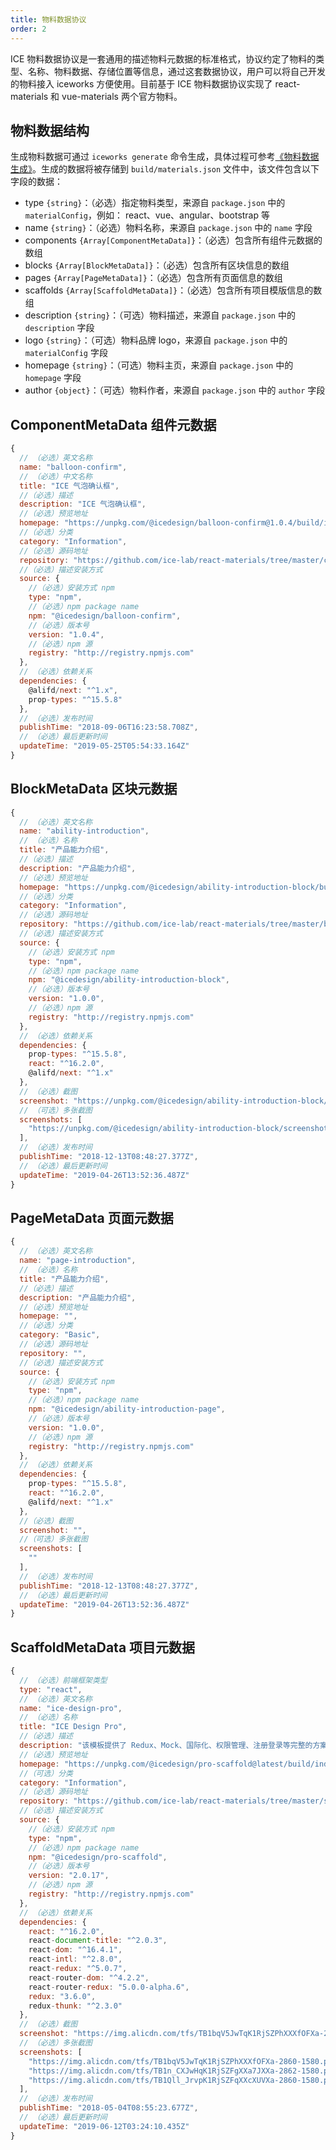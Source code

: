 ```yaml
---
title: 物料数据协议
order: 2
---
```


ICE 物料数据协议是一套通用的描述物料元数据的标准格式，协议约定了物料的类型、名称、物料数据、存储位置等信息，通过这套数据协议，用户可以将自己开发的物料接入 iceworks 方便使用。目前基于 ICE 物料数据协议实现了 react-materials 和 vue-materials 两个官方物料。

## 物料数据结构

生成物料数据可通过 `iceworks generate` 命令生成，具体过程可参考[《物料数据生成》](/docs/materials/guide/generate.md)。生成的数据将被存储到 `build/materials.json` 文件中，该文件包含以下字段的数据：

- type `{string}`：（必选）指定物料类型，来源自 `package.json` 中的 `materialConfig`，例如： react、vue、angular、bootstrap 等
- name `{string}`：（必选）物料名称，来源自 `package.json` 中的 `name` 字段
- components `{Array[ComponentMetaData]}`：（必选）包含所有组件元数据的数组
- blocks `{Array[BlockMetaData]}`：（必选）包含所有区块信息的数组
- pages `{Array[PageMetaData]}`：（必选）包含所有页面信息的数组
- scaffolds `{Array[ScaffoldMetaData]}`：（必选）包含所有项目模版信息的数组
- description `{string}`：（可选）物料描述，来源自 `package.json` 中的 `description` 字段
- logo `{string}`：（可选）物料品牌 logo，来源自 `package.json` 中的 `materialConfig` 字段
- homepage `{string}`：（可选）物料主页，来源自 `package.json` 中的 `homepage` 字段
- author `{object}`：（可选）物料作者，来源自 `package.json` 中的 `author` 字段

## ComponentMetaData 组件元数据

```javascript
{
  // （必选）英文名称
  name: "balloon-confirm",
  // （必选）中文名称
  title: "ICE 气泡确认框",
  //（必选）描述
  description: "ICE 气泡确认框",
  //（必选）预览地址
  homepage: "https://unpkg.com/@icedesign/balloon-confirm@1.0.4/build/index.html",
  //（必选）分类
  category: "Information",
  //（必选）源码地址
  repository: "https://github.com/ice-lab/react-materials/tree/master/components/balloon-confirm",
  //（必选）描述安装方式
  source: {
    //（必选）安装方式 npm
    type: "npm",
    //（必选）npm package name
    npm: "@icedesign/balloon-confirm",
    //（必选）版本号
    version: "1.0.4",
    //（必选）npm 源
    registry: "http://registry.npmjs.com"
  },
  // （必选）依赖关系
  dependencies: {
    @alifd/next: "^1.x",
    prop-types: "^15.5.8"
  },
  // （必选）发布时间
  publishTime: "2018-09-06T16:23:58.708Z",
  // （必选）最后更新时间
  updateTime: "2019-05-25T05:54:33.164Z"
}
```

## BlockMetaData 区块元数据

```javascript
{
  // （必选）英文名称
  name: "ability-introduction",
  // （必选）名称
  title: "产品能力介绍",
  //（必选）描述
  description: "产品能力介绍",
  //（必选）预览地址
  homepage: "https://unpkg.com/@icedesign/ability-introduction-block/build/index.html",
  //（必选）分类
  category: "Information",
  //（必选）源码地址
  repository: "https://github.com/ice-lab/react-materials/tree/master/blocks/AbilityIntroduction",
  //（必选）描述安装方式
  source: {
    //（必选）安装方式 npm
    type: "npm",
    //（必选）npm package name
    npm: "@icedesign/ability-introduction-block",
    //（必选）版本号
    version: "1.0.0",
    //（必选）npm 源
    registry: "http://registry.npmjs.com"
  },
  // （必选）依赖关系
  dependencies: {
    prop-types: "^15.5.8",
    react: "^16.2.0",
    @alifd/next: "^1.x"
  },
  // （必选）截图
  screenshot: "https://unpkg.com/@icedesign/ability-introduction-block/screenshot.png",
  // （可选）多张截图
  screenshots: [
    "https://unpkg.com/@icedesign/ability-introduction-block/screenshot.png"
  ],
  // （必选）发布时间
  publishTime: "2018-12-13T08:48:27.377Z",
  // （必选）最后更新时间
  updateTime: "2019-04-26T13:52:36.487Z"
}
```

## PageMetaData 页面元数据

```javascript
{
  // （必选）英文名称
  name: "page-introduction",
  // （必选）名称
  title: "产品能力介绍",
  //（必选）描述
  description: "产品能力介绍",
  //（必选）预览地址
  homepage: "",
  //（必选）分类
  category: "Basic",
  //（必选）源码地址
  repository: "",
  //（必选）描述安装方式
  source: {
    //（必选）安装方式 npm
    type: "npm",
    //（必选）npm package name
    npm: "@icedesign/ability-introduction-page",
    //（必选）版本号
    version: "1.0.0",
    //（必选）npm 源
    registry: "http://registry.npmjs.com"
  },
  // （必选）依赖关系
  dependencies: {
    prop-types: "^15.5.8",
    react: "^16.2.0",
    @alifd/next: "^1.x"
  },
  //（必选）截图
  screenshot: "",
  //（可选）多张截图
  screenshots: [
    ""
  ],
  // （必选）发布时间
  publishTime: "2018-12-13T08:48:27.377Z",
  // （必选）最后更新时间
  updateTime: "2019-04-26T13:52:36.487Z"
}
```

## ScaffoldMetaData 项目元数据

```javascript
{
  // （必选）前端框架类型
  type: "react",
  // （必选）英文名称
  name: "ice-design-pro",
  // （必选）名称
  title: "ICE Design Pro",
  //（必选）描述
  description: "该模板提供了 Redux、Mock、国际化、权限管理、注册登录等完整的方案，且内置了丰富的区块，主要用于展示现有区块的分类以及区块组合的效果，使用时需要根据需求进行删除和添加",
  //（必选）预览地址
  homepage: "https://unpkg.com/@icedesign/pro-scaffold@latest/build/index.html",
  //（可选）分类
  category: "Information",
  //（必选）源码地址
  repository: "https://github.com/ice-lab/react-materials/tree/master/scaffolds/ice-design-pro",
  //（必选）描述安装方式
  source: {
    //（必选）安装方式 npm
    type: "npm",
    //（必选）npm package name
    npm: "@icedesign/pro-scaffold",
    //（必选）版本号
    version: "2.0.17",
    //（必选）npm 源
    registry: "http://registry.npmjs.com"
  },
  // （必选）依赖关系
  dependencies: {
    react: "^16.2.0",
    react-document-title: "^2.0.3",
    react-dom: "^16.4.1",
    react-intl: "^2.8.0",
    react-redux: "^5.0.7",
    react-router-dom: "^4.2.2",
    react-router-redux: "5.0.0-alpha.6",
    redux: "3.6.0",
    redux-thunk: "^2.3.0"
  },
  // （必选）截图
  screenshot: "https://img.alicdn.com/tfs/TB1bqV5JwTqK1RjSZPhXXXfOFXa-2860-1580.png",
  // （必选）多张截图
  screenshots: [
    "https://img.alicdn.com/tfs/TB1bqV5JwTqK1RjSZPhXXXfOFXa-2860-1580.png",
    "https://img.alicdn.com/tfs/TB1n_CXJwHqK1RjSZFgXXa7JXXa-2862-1580.png",
    "https://img.alicdn.com/tfs/TB1Qll_JrvpK1RjSZFqXXcXUVXa-2860-1580.png"
  ],
  // （必选）发布时间
  publishTime: "2018-05-04T08:55:23.677Z",
  // （必选）最后更新时间
  updateTime: "2019-06-12T03:24:10.435Z"
}
```
